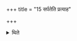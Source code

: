 +++
title = "15 सर्पतेति प्रत्याह"

+++

<details><summary>थिते</summary>

सर्पतेति प्रत्याह १५
</details>
